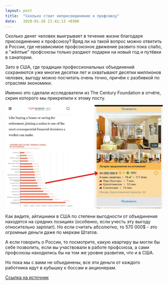 ```yaml
---
layout: post
title:  "Сколько стоит неприсоединение к профсоюзу"
date:   2020-01-26 21:41:13 +0300
---
```


Сколько денег человек выигрывает в течение жизни благодаря присоединению к профсоюзу? Вряд ли на такой вопрос можно ответить в России, где независимое профсоюзное движение развито пока слабо, а "жёлтые" профсоюзы только раздают подарки на новый год и путёвки в санатории.

Зато в США, где традиции профессиональных объединений сохраняются уже многие десятки лет и охватывают десятки миллионов человек, выгоду можно посчитать очень точно, причём с разбивкой по отраслям экономики.

Именно это сделали исследователи из The Century Foundation в отчёте, скрин которого мы прикрепили к этому посту.

![image](/assets/images/weals_image.jpg)

Как видите, айтишники в США по степени выгодности от объединения находятся на средних позициях (особенно, если учесть эту выгоду относительно зарплат). Но если считать абсолютно, то 570 000$ - это огромные деньги даже по меркам Штатов.

А если говорить о России, то посмотрите, какую квартиру вы могли бы себе позволить, если вы участвовали в работе профсоюза, а сами профсоюзы находились бы на том же уровне развития, что и в США.

Но пока мы с вами не объединены, все эти деньги от каждого работника идут в кубышку к боссам и акционерам.

[Ссылка на источник][source]  



[source]: https://tcf.org/content/report/virtual-labor-organizing/
